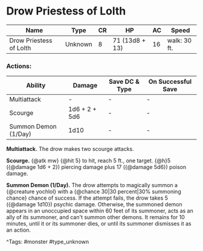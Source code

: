 # Drow Priestess of Lolth

| Name | Type | CR | HP | AC | Speed |
|------|------|----|----|----|-------|
| Drow Priestess of Lolth | Unknown | 8 | 71 (13d8 + 13) | 16 | walk: 30 ft. |

### Actions:

| Ability | Damage | Save DC & Type | On Successful Save |
|---------|--------|----------------|--------------------|
| Multiattack | - | - | - |
| Scourge | 1d6 + 2 + 5d6 | - | - |
| Summon Demon (1/Day) | 1d10 | - | - |


**Multiattack.** The drow makes two scourge attacks.

**Scourge.** {@atk mw} {@hit 5} to hit, reach 5 ft., one target. {@h}5 ({@damage 1d6 + 2}) piercing damage plus 17 ({@damage 5d6}) poison damage.

**Summon Demon (1/Day).** The drow attempts to magically summon a {@creature yochlol} with a {@chance 30|30 percent|30% summoning chance} chance of success. If the attempt fails, the drow takes 5 ({@damage 1d10}) psychic damage. Otherwise, the summoned demon appears in an unoccupied space within 60 feet of its summoner, acts as an ally of its summoner, and can't summon other demons. It remains for 10 minutes, until it or its summoner dies, or until its summoner dismisses it as an action.

^Tags: #monster #type_unknown